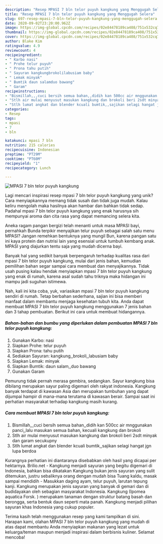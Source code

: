 ```yaml
---
description: "Resep MPASI 7 bln telor puyuh kangkung yang Menggugah Selera"
title: "Resep MPASI 7 bln telor puyuh kangkung yang Menggugah Selera"
slug: 697-resep-mpasi-7-bln-telor-puyuh-kangkung-yang-menggugah-selera
date: 2020-09-02T23:20:00.962Z
image: https://img-global.cpcdn.com/recipes/02e84478189ca408/751x532cq70/mpasi-7-bln-telor-puyuh-kangkung-foto-resep-utama.jpg
thumbnail: https://img-global.cpcdn.com/recipes/02e84478189ca408/751x532cq70/mpasi-7-bln-telor-puyuh-kangkung-foto-resep-utama.jpg
cover: https://img-global.cpcdn.com/recipes/02e84478189ca408/751x532cq70/mpasi-7-bln-telor-puyuh-kangkung-foto-resep-utama.jpg
author: Blake Kim
ratingvalue: 4.9
reviewcount: 4
recipeingredient:
- " Karbo nasi"
- " Prohe telur puyuh"
- " Prona tahu putih"
- " Sayuran kangkungbrokolilabusiam baby"
- " Lemak minyak"
- " Bumtik daun salamduo bawang"
- " Garam"
recipeinstructions:
- "Bismillah,,,cuci bersih semua bahan,,didih kan 500cc air mnggunakan panci,,lalu masukan semua bahan, kecuali kangkung dan brokoli"
- "Stlh air mulai menyusut masukan kangkung dan brokoli beri 2sdt minyak dan garam secukupny"
- "Stlh lumat angkat dan blender kcuali bumtik,,sajikan selagi hangat jgn lupa berdoa"
categories:
- Resep
tags:
- mpasi
- 7
- bln

katakunci: mpasi 7 bln 
nutrition: 215 calories
recipecuisine: Indonesian
preptime: "PT29M"
cooktime: "PT60M"
recipeyield: "1"
recipecategory: Lunch

---
```



![MPASI 7 bln telor puyuh kangkung](https://img-global.cpcdn.com/recipes/02e84478189ca408/751x532cq70/mpasi-7-bln-telor-puyuh-kangkung-foto-resep-utama.jpg)

Lagi mencari inspirasi resep mpasi 7 bln telor puyuh kangkung yang unik? Cara menyiapkannya memang tidak susah dan tidak juga mudah. Kalau keliru mengolah maka hasilnya akan hambar dan bahkan tidak sedap. Padahal mpasi 7 bln telor puyuh kangkung yang enak harusnya sih mempunyai aroma dan cita rasa yang dapat memancing selera kita.

Aneka ragam pangan bergizi telah menanti untuk masa MPASI bayi, pernahkah Bunda terpikir menyajikan telur puyuh sebagai salah satu menu MPASI? Jangan remehkan bentuknya yang mungil Bun, karena pangan satu ini kaya protein dan nutrisi lain yang esensial untuk tumbuh kembang anak. MPASI yang diajurkan tentu saja yang mudah dicerna bayi.

Banyak hal yang sedikit banyak berpengaruh terhadap kualitas rasa dari mpasi 7 bln telor puyuh kangkung, mulai dari jenis bahan, kemudian pemilihan bahan segar sampai cara membuat dan menyajikannya. Tidak usah pusing kalau hendak menyiapkan mpasi 7 bln telor puyuh kangkung yang enak di rumah, karena asal sudah tahu triknya maka hidangan ini mampu jadi suguhan istimewa.


Nah, kali ini kita coba, yuk, variasikan mpasi 7 bln telor puyuh kangkung sendiri di rumah. Tetap berbahan sederhana, sajian ini bisa memberi manfaat dalam membantu menjaga kesehatan tubuh kita. Anda dapat membuat MPASI 7 bln telor puyuh kangkung menggunakan 7 jenis bahan dan 3 tahap pembuatan. Berikut ini cara untuk membuat hidangannya.

<!--inarticleads1-->

##### Bahan-bahan dan bumbu yang diperlukan dalam pembuatan MPASI 7 bln telor puyuh kangkung:

1. Gunakan  Karbo: nasi
1. Siapkan  Prohe: telur puyuh
1. Siapkan  Prona: tahu putih
1. Sediakan  Sayuran: kangkung,,brokoli,,labusiam baby
1. Siapkan  Lemak: minyak
1. Siapkan  Bumtik: daun salam,,duo bawang
1. Gunakan  Garam


Pemurung tidak pernah merasa gembira, sedangkan. Sayur kangkung bisa dibilang merupakan sayur paling digemari oleh rakyat indonesia. Kangkung banyak terdapat di kawasan Asia dan merupakan tumbuhan yang dapat dijumpai hampir di mana-mana terutama di kawasan berair. Sampai saat ini perhatian masyarakat terhadap kangkung masih kurang. 

<!--inarticleads2-->

##### Cara membuat MPASI 7 bln telor puyuh kangkung:

1. Bismillah,,,cuci bersih semua bahan,,didih kan 500cc air mnggunakan panci,,lalu masukan semua bahan, kecuali kangkung dan brokoli
1. Stlh air mulai menyusut masukan kangkung dan brokoli beri 2sdt minyak dan garam secukupny
1. Stlh lumat angkat dan blender kcuali bumtik,,sajikan selagi hangat jgn lupa berdoa


Kurangnya perhatian ini diantaranya disebabkan oleh hasil yang dicapai per hektarnya. Brilio.net - Kangkung menjadi sayuran yang begitu digemari di Indonesia, bahkan bisa dikatakan Kangkung bukan jenis sayuran yang sulit ditemukan, justru sebaliknya orang dengan mudah bisa Tuang kaldu, masak sampai mendidih - Masukkan daging ayam, telur puyuh, larutan tepung kanji. Kangkung merupakan jenis sayuran yang banyak di gemari dan di budidayakan oleh sebagian masyarakat Indonesia. Kangkung (Ipomea aquatica Forsk. ) merupakam tanaman dengan struktur batang basah dan berongga, serta bentuk daun seperti mata panah. Kangkung menjadi pilihan sayuran khas Indonesia yang cukup populer. 

Terima kasih telah menggunakan resep yang kami tampilkan di sini. Harapan kami, olahan MPASI 7 bln telor puyuh kangkung yang mudah di atas dapat membantu Anda menyiapkan makanan yang lezat untuk keluarga/teman maupun menjadi inspirasi dalam berbisnis kuliner. Selamat mencoba!
